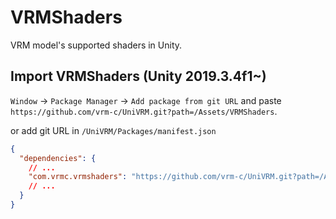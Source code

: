 # VRMShaders

VRM model's supported shaders in Unity.

## Import VRMShaders (Unity 2019.3.4f1~)

`Window` -> `Package Manager` -> `Add package from git URL` and paste `https://github.com/vrm-c/UniVRM.git?path=/Assets/VRMShaders`.

or add git URL in `/UniVRM/Packages/manifest.json`

```json
{
  "dependencies": {
    // ...
    "com.vrmc.vrmshaders": "https://github.com/vrm-c/UniVRM.git?path=/Assets/VRMShaders",
    // ...
  }
}
```
